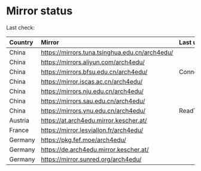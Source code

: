 <script src="./time.js"></script>
# Mirror status
Last check: <script type="text/javascript">localize(1681503514.6516597);</script>

|Country|Mirror|Last update|
|:------|:-----|:----------|
|China|https://mirrors.tuna.tsinghua.edu.cn/arch4edu/|<script type="text/javascript">localize(1681454137);</script>|
|China|https://mirrors.aliyun.com/arch4edu/|<script type="text/javascript">localize(1681410700);</script>|
|China|https://mirrors.bfsu.edu.cn/arch4edu/|ConnectTimeout|
|China|https://mirror.iscas.ac.cn/arch4edu/|<script type="text/javascript">localize(1681454137);</script>|
|China|https://mirrors.nju.edu.cn/arch4edu/|<script type="text/javascript">localize(1681454137);</script>|
|China|https://mirrors.sau.edu.cn/arch4edu/|<script type="text/javascript">localize(1673850842);</script>|
|China|https://mirrors.ynu.edu.cn/arch4edu/|ReadTimeout|
|Austria|https://at.arch4edu.mirror.kescher.at/|<script type="text/javascript">localize(1681454137);</script>|
|France|https://mirror.lesviallon.fr/arch4edu/|<script type="text/javascript">localize(1681454137);</script>|
|Germany|https://pkg.fef.moe/arch4edu/|<script type="text/javascript">localize(1681454137);</script>|
|Germany|https://de.arch4edu.mirror.kescher.at/|<script type="text/javascript">localize(1681454137);</script>|
|Germany|https://mirror.sunred.org/arch4edu/|<script type="text/javascript">localize(1681454137);</script>|

<script src="./tablefilter/tablefilter.js"></script>
<script src="./table.js"></script>